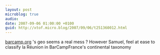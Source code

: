 ```yaml
---
layout: post
microblog: true
audio: 
date: 2007-09-06 01:00:00 +0100
guid: http://xtof.micro.blog/2007/09/06/t251360012.html
---
```

[barcamp.org](http://barcamp.org/) 's geo seems a real mess ?  However Samuel, feel at ease to classify la Réunion in BarCampFrance's continental taxonomy
